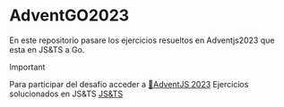 # AdventGO2023
En este repositorio pasare los ejercicios resueltos en Adventjs2023 que esta en JS&amp;TS a Go.

> [!Important]
> Para participar del desafio acceder a [🎄AdventJS 2023](https://adventjs.dev/es)
> Ejercicios solucionados en JS&amp;TS [JS&amp;TS](https://github.com/jeanmunoz23/adventjs2023)
